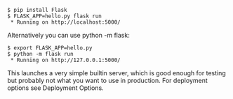 
```
$ pip install Flask
$ FLASK_APP=hello.py flask run
 * Running on http://localhost:5000/
```

Alternatively you can use python -m flask:

```
$ export FLASK_APP=hello.py
$ python -m flask run
 * Running on http://127.0.0.1:5000/
```

This launches a very simple builtin server, which is good enough for testing but probably not what you want to use in production. For deployment options see Deployment Options.
